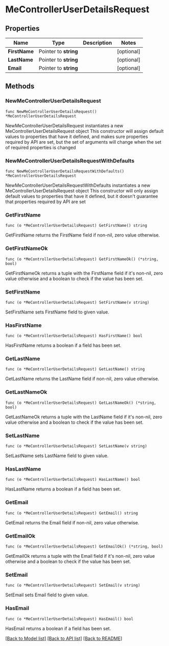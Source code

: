 # MeControllerUserDetailsRequest

## Properties

Name | Type | Description | Notes
------------ | ------------- | ------------- | -------------
**FirstName** | Pointer to **string** |  | [optional] 
**LastName** | Pointer to **string** |  | [optional] 
**Email** | Pointer to **string** |  | [optional] 

## Methods

### NewMeControllerUserDetailsRequest

`func NewMeControllerUserDetailsRequest() *MeControllerUserDetailsRequest`

NewMeControllerUserDetailsRequest instantiates a new MeControllerUserDetailsRequest object
This constructor will assign default values to properties that have it defined,
and makes sure properties required by API are set, but the set of arguments
will change when the set of required properties is changed

### NewMeControllerUserDetailsRequestWithDefaults

`func NewMeControllerUserDetailsRequestWithDefaults() *MeControllerUserDetailsRequest`

NewMeControllerUserDetailsRequestWithDefaults instantiates a new MeControllerUserDetailsRequest object
This constructor will only assign default values to properties that have it defined,
but it doesn't guarantee that properties required by API are set

### GetFirstName

`func (o *MeControllerUserDetailsRequest) GetFirstName() string`

GetFirstName returns the FirstName field if non-nil, zero value otherwise.

### GetFirstNameOk

`func (o *MeControllerUserDetailsRequest) GetFirstNameOk() (*string, bool)`

GetFirstNameOk returns a tuple with the FirstName field if it's non-nil, zero value otherwise
and a boolean to check if the value has been set.

### SetFirstName

`func (o *MeControllerUserDetailsRequest) SetFirstName(v string)`

SetFirstName sets FirstName field to given value.

### HasFirstName

`func (o *MeControllerUserDetailsRequest) HasFirstName() bool`

HasFirstName returns a boolean if a field has been set.

### GetLastName

`func (o *MeControllerUserDetailsRequest) GetLastName() string`

GetLastName returns the LastName field if non-nil, zero value otherwise.

### GetLastNameOk

`func (o *MeControllerUserDetailsRequest) GetLastNameOk() (*string, bool)`

GetLastNameOk returns a tuple with the LastName field if it's non-nil, zero value otherwise
and a boolean to check if the value has been set.

### SetLastName

`func (o *MeControllerUserDetailsRequest) SetLastName(v string)`

SetLastName sets LastName field to given value.

### HasLastName

`func (o *MeControllerUserDetailsRequest) HasLastName() bool`

HasLastName returns a boolean if a field has been set.

### GetEmail

`func (o *MeControllerUserDetailsRequest) GetEmail() string`

GetEmail returns the Email field if non-nil, zero value otherwise.

### GetEmailOk

`func (o *MeControllerUserDetailsRequest) GetEmailOk() (*string, bool)`

GetEmailOk returns a tuple with the Email field if it's non-nil, zero value otherwise
and a boolean to check if the value has been set.

### SetEmail

`func (o *MeControllerUserDetailsRequest) SetEmail(v string)`

SetEmail sets Email field to given value.

### HasEmail

`func (o *MeControllerUserDetailsRequest) HasEmail() bool`

HasEmail returns a boolean if a field has been set.


[[Back to Model list]](../README.md#documentation-for-models) [[Back to API list]](../README.md#documentation-for-api-endpoints) [[Back to README]](../README.md)


